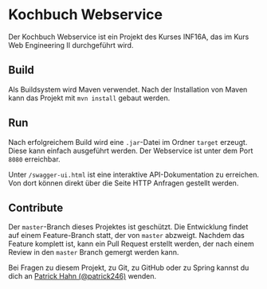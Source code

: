 <!-- 
@author Patrick Hahn
-->
# Kochbuch Webservice
Der Kochbuch Webservice ist ein Projekt des Kurses INF16A, das im Kurs Web Engineering II durchgeführt wird.

## Build
Als Buildsystem wird Maven verwendet. Nach der Installation von Maven kann das Projekt mit `mvn install` gebaut werden.

## Run
Nach erfolgreichem Build wird eine `.jar`-Datei im Ordner `target` erzeugt. Diese kann einfach ausgeführt werden. Der Webservice ist unter dem Port `8080` erreichbar.

Unter `/swagger-ui.html` ist eine interaktive API-Dokumentation zu erreichen. Von dort können direkt über die Seite HTTP Anfragen gestellt werden.

## Contribute
Der `master`-Branch dieses Projektes ist geschützt. Die Entwicklung findet auf einem Feature-Branch statt, der von `master` abzweigt. Nachdem das Feature komplett ist, kann ein Pull Request erstellt werden, der nach einem Review in den `master` Branch gemergt werden kann.

Bei Fragen zu diesem Projekt, zu Git, zu GitHub oder zu Spring kannst du dich an [Patrick Hahn (@patrick246)](https://telegram.me/patrick246) wenden.